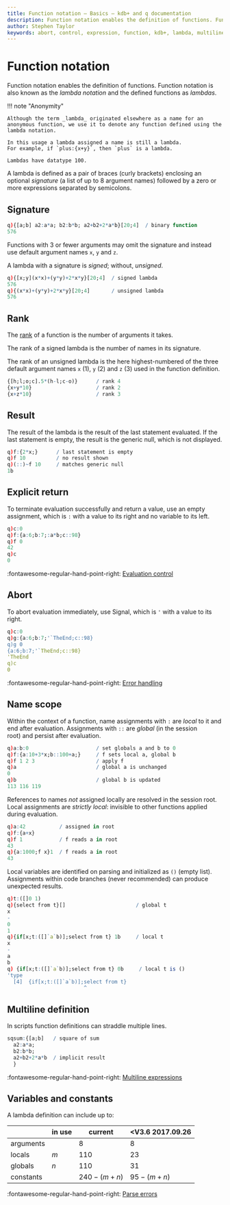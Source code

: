 ```yaml
---
title: Function notation – Basics – kdb+ and q documentation
description: Function notation enables the definition of functions. Function notation is also known as the lambda notation and the defined functions as lambdas.
author: Stephen Taylor
keywords: abort, control, expression, function, kdb+, lambda, multiline, notation, q, rank, signal, signed, unsigned
---
```

# Function notation





Function notation enables the definition of functions.
Function notation is also known as the _lambda notation_ and the defined functions as _lambdas_. 

!!! note "Anonymity"

    Although the term _lambda_ originated elsewhere as a name for an anonymous function, we use it to denote any function defined using the lambda notation.

    In this usage a lambda assigned a name is still a lambda.
    For example, if `plus:{x+y}`, then `plus` is a lambda.

    Lambdas have datatype 100. 


A lambda is defined as a pair of braces (curly brackets) enclosing an optional _signature_ (a list of up to 8 argument names) followed by a zero or more expressions separated by semicolons. 


## Signature

```q
q){[a;b] a2:a*a; b2:b*b; a2+b2+2*a*b}[20;4]  / binary function
576
```

Functions with 3 or fewer arguments may omit the signature and instead use default argument names `x`, `y` and `z`. 

A lambda with a signature is _signed_; without, _unsigned_.

```q
q){[x;y](x*x)+(y*y)+2*x*y}[20;4]  / signed lambda
576
q){(x*x)+(y*y)+2*x*y}[20;4]       / unsigned lambda
576
```


## Rank

The [rank](glossary.md#rank) of a function is the number of arguments it takes. 

The rank of a signed lambda is the number of names in its signature.

The rank of an unsigned lambda is the here highest-numbered of the three default argument names `x` (1), `y` (2) and `z` (3) used in the function definition.

```q
{[h;l;o;c].5*(h-l;c-o)}      / rank 4
{x+y*10}                     / rank 2
{x+z*10}                     / rank 3
```


## Result

The result of the lambda is the result of the last statement evaluated. If the last statement is empty, the result is the generic null, which is not displayed.

```q
q)f:{2*x;}      / last statement is empty
q)f 10          / no result shown
q)(::)~f 10     / matches generic null
1b
```


## Explicit return

To terminate evaluation successfully and return a value, use an empty assignment, which is `:` with a value to its right and no variable to its left.

```q
q)c:0
q)f:{a:6;b:7;:a*b;c::98}
q)f 0
42
q)c
0
```

:fontawesome-regular-hand-point-right: 
[Evaluation control](control.md)


## Abort

To abort evaluation immediately, use Signal, which is `'` with a value to its right.

```q
q)c:0
q)g:{a:6;b:7;'`TheEnd;c::98}
q)g 0
{a:6;b:7;'`TheEnd;c::98}
'TheEnd
q)c
0
```

:fontawesome-regular-hand-point-right: 
[Error handling](errors.md) 


## Name scope

Within the context of a function, name assignments with `:` are _local_ to it and end after evaluation. Assignments with `::` are _global_ (in the session root) and persist after evaluation.

```q
q)a:b:0                      / set globals a and b to 0
q)f:{a:10+3*x;b::100+a;}     / f sets local a, global b
q)f 1 2 3                    / apply f
q)a                          / global a is unchanged
0
q)b                          / global b is updated
113 116 119
```

References to names _not_ assigned locally are resolved in the session root. Local assignments are _strictly local_: invisible to other functions applied during evaluation. 

```q
q)a:42           / assigned in root
q)f:{a+x}
q)f 1            / f reads a in root
43
q){a:1000;f x}1  / f reads a in root
43
```

Local variables are identified on parsing and initialized as `()` (empty list). Assignments within code branches (never recommended) can produce unexpected results. 

```q
q)t:([]0 1)
q){select from t}[]                       / global t
x
-
0
1
q){if[x;t:([]`a`b)];select from t} 1b     / local t
x
-
a
b
q) {if[x;t:([]`a`b)];select from t} 0b     / local t is ()
'type
  [4]  {if[x;t:([]`a`b)];select from t}
                         ^
```

## Multiline definition

In scripts function definitions can straddle multiple lines.

```q
sqsum:{[a;b]   / square of sum
  a2:a*a;
  b2:b*b;
  a2+b2+2*a*b  / implicit result
  }
```


:fontawesome-regular-hand-point-right:
[Multiline expressions](syntax.md#multiline-expressions)


## Variables and constants

A lambda definition can include up to: 

&nbsp;    | in use | current     | <V3.6 2017.09.26
----------|--------|-------------|------------------
arguments |        | 8           | 8
locals    | $m$    | 110         | 23
globals   | $n$    | 110         | 31
constants |        | $240-(m+n)$ | $95-(m+n)$

:fontawesome-regular-hand-point-right:
[Parse errors](errors.md#parse-errors)

